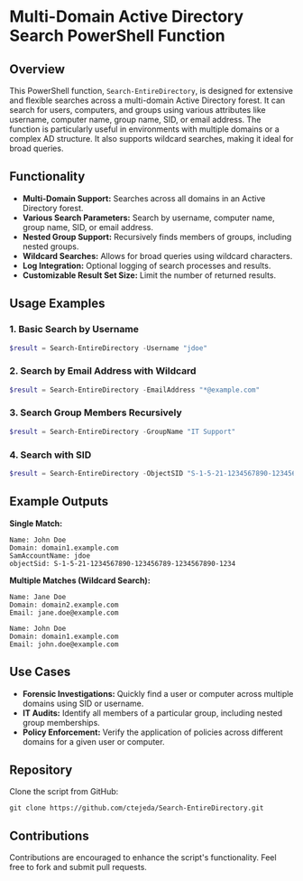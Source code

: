 # Multi-Domain Active Directory Search PowerShell Function

## Overview
This PowerShell function, `Search-EntireDirectory`, is designed for extensive and flexible searches across a multi-domain Active Directory forest. It can search for users, computers, and groups using various attributes like username, computer name, group name, SID, or email address. The function is particularly useful in environments with multiple domains or a complex AD structure. It also supports wildcard searches, making it ideal for broad queries.

## Functionality
- **Multi-Domain Support:** Searches across all domains in an Active Directory forest.
- **Various Search Parameters:** Search by username, computer name, group name, SID, or email address.
- **Nested Group Support:** Recursively finds members of groups, including nested groups.
- **Wildcard Searches:** Allows for broad queries using wildcard characters.
- **Log Integration:** Optional logging of search processes and results.
- **Customizable Result Set Size:** Limit the number of returned results.

## Usage Examples

### 1. Basic Search by Username
```powershell
$result = Search-EntireDirectory -Username "jdoe"
```

### 2. Search by Email Address with Wildcard
```powershell
$result = Search-EntireDirectory -EmailAddress "*@example.com"
```

### 3. Search Group Members Recursively
```powershell
$result = Search-EntireDirectory -GroupName "IT Support"
```

### 4. Search with SID
```powershell
$result = Search-EntireDirectory -ObjectSID "S-1-5-21-1234567890-123456789-1234567890-1234"
```

## Example Outputs

**Single Match:**
```plaintext
Name: John Doe
Domain: domain1.example.com
SamAccountName: jdoe
objectSid: S-1-5-21-1234567890-123456789-1234567890-1234
```

**Multiple Matches (Wildcard Search):**
```plaintext
Name: Jane Doe
Domain: domain2.example.com
Email: jane.doe@example.com

Name: John Doe
Domain: domain1.example.com
Email: john.doe@example.com
```

## Use Cases
- **Forensic Investigations:** Quickly find a user or computer across multiple domains using SID or username.
- **IT Audits:** Identify all members of a particular group, including nested group memberships.
- **Policy Enforcement:** Verify the application of policies across different domains for a given user or computer.

## Repository
Clone the script from GitHub:
```git
git clone https://github.com/ctejeda/Search-EntireDirectory.git
```

## Contributions
Contributions are encouraged to enhance the script's functionality. Feel free to fork and submit pull requests.
